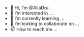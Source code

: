 - 👋 Hi, I’m @AllaDru
- 👀 I’m interested in ...
- 🌱 I’m currently learning ...
- 💞️ I’m looking to collaborate on ...
- 📫 How to reach me ...

<!---
AllaDru/AllaDru is a ✨ special ✨ repository because its `README.md` (this file) appears on your GitHub profile.
You can click the Preview link to take a look at your changes.
--->
